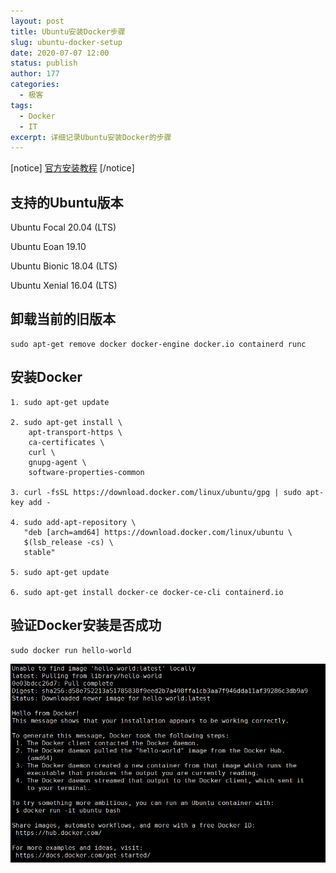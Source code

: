 ```yaml
---
layout: post
title: Ubuntu安装Docker步骤
slug: ubuntu-docker-setup
date: 2020-07-07 12:00
status: publish
author: 177
categories: 
  - 极客
tags:
  - Docker
  - IT
excerpt: 详细记录Ubuntu安装Docker的步骤
---
```


[notice] [官方安装教程](https://docs.docker.com/engine/install/ubuntu/) [/notice]

## 支持的Ubuntu版本

Ubuntu Focal 20.04 (LTS)

Ubuntu Eoan 19.10

Ubuntu Bionic 18.04 (LTS)

Ubuntu Xenial 16.04 (LTS)

## 卸载当前的旧版本

```
sudo apt-get remove docker docker-engine docker.io containerd runc
```

## 安装Docker

```
1. sudo apt-get update

2. sudo apt-get install \
    apt-transport-https \
    ca-certificates \
    curl \
    gnupg-agent \
    software-properties-common

3. curl -fsSL https://download.docker.com/linux/ubuntu/gpg | sudo apt-key add -

4. sudo add-apt-repository \
   "deb [arch=amd64] https://download.docker.com/linux/ubuntu \
   $(lsb_release -cs) \
   stable"

5. sudo apt-get update

6. sudo apt-get install docker-ce docker-ce-cli containerd.io
```

## 验证Docker安装是否成功

```
sudo docker run hello-world
```
![ubuntu-docker-setup-001.png](./assets/ubuntu-docker-setup-001.png)

